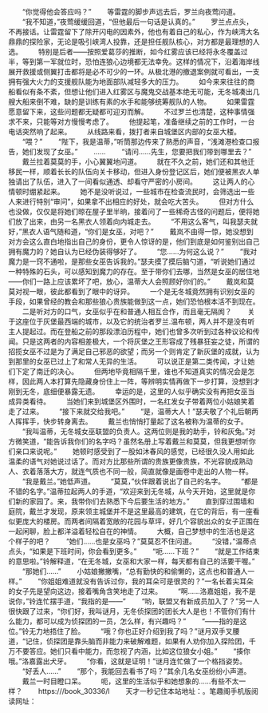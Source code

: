 　　“你觉得他会答应吗？”
　　等雷霆的脚步声远去后，罗兰向夜莺问道。
　　“我不知道，”夜莺缓缓回道，“但他最后一句话是认真的。”
　　罗兰点点头，不再接话。让雷霆留下了除开闪电的因素外，他也有着自己的私心，作为峡湾大名鼎鼎的探险家，无论是吸引峡湾人投靠，还是担任舰队核心，对方都是最理想的人选。
　　特别是后者——按照爱葛莎的推断，如今红雾应该已经将永冬覆盖过半，等到第一军就位时，恐怕连狼心边境都无法幸免。这样的情况下，沿着海岸线展开救援或侧翼打击都将是必不可少的一环。从极北港的撤退案例就可看出，一支拥有强大火力的支援舰队能为地面部队减轻多大的压力。
　　如今来来往往的商船看似有条不紊，但想让他们进入红雾区与魔鬼交战基本绝无可能，无冬城凑出几艘大船来倒不难，缺的是训练有素的水手和能够统筹舰队的人物。
　　如果雷霆愿意留下来，这些问题都无疑都可迎刃而解。
　　不过罗兰也清楚，这种事情强求不来，只能等对方慢慢考虑了。
　　他提起笔，准备继续之前的工作时，一台电话突然响了起来。
　　从线路来看，拨打者来自城堡区内部的女巫大楼。
　　“喂？”
　　“陛下，我是温蒂，”听筒那边传来了熟悉的声音，“浅滩港检查口报告，她们发现了女巫。”
　　……
　　“请问……先生，您要把我们带到哪里去？”
　　戴兰拉着莫莫的手，小心翼翼地问道。
　　就在不久之前，她们还和其他迁移民一样，顺着长长的队伍向关卡移动，但进入身份登记区后，她们便被黑衣人单独请出了队伍，进入了一间看似通透、却看守严密的小房间。
　　这让两人的心情顿时绷紧起来。
　　她不是没听说过，一些城市在检查流民时，会筛选出一些人来进行特别“审问”，如果拿不出相应的好处，就会吃大苦头。
　　但对方什么也没做，仅仅是将她们晾在屋子里半晌，接着问了一些稀奇古怪的问题后，便将她们放了出来，由另一名黑衣人领着向内城走去。
　　“不用这么客气，叫我瑟夫就好，”黑衣人语气随和道，“你们是女巫，对吧？”
　　戴岚不由得一惊，她没想到对方会这么直白地指出自己的身份，更令人惊讶的是，他们到底是如何鉴别出自己拥有魔力的？她自认为已经伪装得够好了。
　　“您……为何这么说？”
　　“我对魔力是一窍不通啦，是那些女巫告诉我的。”瑟夫摸了摸后脑勺道，“听说她们通过一种特殊的石头，可以感知到魔力的存在。至于带你们去哪，当然是女巫的居住地——你们一路上应该累坏了吧，放心，温蒂大人会照顾好你们的。”
　　戴岚和莫莫对视一眼，彼此都看到了眼中的讶异。
　　一个是无冬城竟然拥有识别女巫的手段，如果曾经的教会和那些狼心贵族能做到这一点，她们恐怕根本活不到现在。
　　二是听对方的口气，女巫似乎在和普通人相互合作，而且毫无隔阂？
　　关于这座位于灰堡最西端的城市，以及它的统治者罗兰.温布顿，两人并不是没有听主人提起过。而在登船之前的那段漂泊历程中，她们也曾多次听到过各种议论和传闻。只是这两者的内容相差极大，一个将灰堡之王形容成了残暴狂妄之徒，所谓的招揽女巫不过是为了满足自己邪恶的欲望；而另一个则肯定了新灰堡的成就，认为到那里的女巫已过上了和常人无异的生活。
　　可以说正是第二类传闻，才让她们下定了南迁的决心。
　　但两地毕竟相隔千里，谁也不知道真实的情况会是怎样，因此两人本打算先隐藏身份住上一阵，等辨明实情再做下一步打算，没想到才刚到无冬，底细便暴露无遗。
　　幸运的是，这里的人似乎确实没有再把女巫当成异类看待。
　　当她们来到城堡区外围时，一名红发女子带着两位小姑娘笑着走了过来。
　　“接下来就交给我吧。”
　　“是，温蒂大人！”瑟夫敬了个礼后朝两人挥挥手，快步转身离去。
　　戴兰也悄悄打量起了这名被称为温蒂的女子。
　　“我叫温蒂，无冬城女巫联盟的负责人。这两位则是我的助手，铃和灰兔。”对方微笑道，“能告诉我你们的名字吗？虽然名册上写着戴兰和莫莫，但我更想听你们亲口来说呢。”
　　她顿时感受到了一股如沐春风的感觉，已经很久没人用如此温柔的语气对她说过话了。而对方比那些所谓的贵族更像贵族，不光容貌成熟动人、衣着落落大方，就连气质也不同一般，简直就像是画卷中走出的人物一样。
　　“我是戴兰。”她低声道。
　　“莫莫，”伙伴跟着说出了自己的名字。
　　“都是不错的名字。”温蒂拉起两人的手道，“欢迎来到无冬城，从今天开始，这里就是你们新的家园了。来，我带你们去熟悉下今后要生活的地方。”
　　直到穿过围墙和庭院，戴兰才发现，原来领主城堡并不是这里最高的建筑，在它的背后，有一座看似更庞大的楼房。而两者间隔着宽敞的花园与草坪，好几个容貌出众的女子正围在一起闲聊，脸上都洋溢着轻松自在的神情。
　　大概，自己梦想中的生活也是这个样子的吧？
　　“她们……也是女巫吗？”莫莫忍不住问道。
　　“没错，”温蒂点点头，“如果是下班时间，你会看到更多。”
　　“呃……下班？”
　　“就是工作结束的意思啦。”铃解释道，“在无冬城，女巫和大家一样，每天都有自己的活要干喔。”
　　“那她们……”
　　小姑娘撇撇嘴，“总有勤快的和偷懒的，这点也和普通人一样。”
　　“你姐姐难道就没有告诉过你，我的耳朵可是很灵的？”一名长着尖耳朵的女子先是望向这边，接着嘴角含笑地走了过来。
　　“啊……洛嘉姐姐，我不是说你，”铃连忙摆手道，“我指的是——”
　　“哟，联盟又有新成员加入了？”另一人很快跟了过来，“你们好，我叫谜月，无冬侦探团的团长大人是也！不管你们有什么能力，都可以成为侦探团的一员，怎么样，有兴趣吗？”
　　“——指的是这位。”铃无力地捂住了脸。
　　“哦？你也正好介绍到我了吗？”谜月双手叉腰道，“记住，侦探团是靠头脑而非能力来破解难题，如果有人劝你加入探险团，千万不要答应。她们只看中能力，而忽视了内涵，比如这位狼女小姐。”
　　“揍你哦。”洛嘉露出犬牙。
　　“你看，这就是证明！”谜月连忙做了一个格挡姿势。
　　“好丢人……”
　　“那个，我能回去看书了吗？”其余几名女巫纷纷小声道。
　　戴兰一时目瞪口呆。
　　呃，这里的生活似乎和她想象的……有些不太一样？
　　https:///book_30336/l
　　天才一秒记住本站地址：。笔趣阁手机版阅读网址：